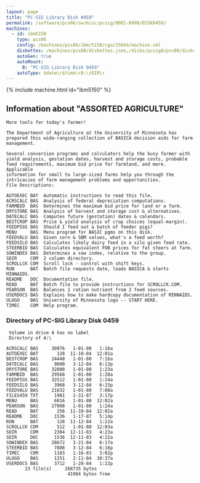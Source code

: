 ```yaml
---
layout: page
title: "PC-SIG Library Disk #459"
permalink: /software/pcx86/sw/misc/pcsig/0001-0999/DISK0459/
machines:
  - id: ibm5150
    type: pcx86
    config: /machines/pcx86/ibm/5150/cga/256kb/machine.xml
    diskettes: /machines/pcx86/diskettes.json,/disks/pcsig0/pcx86/diskettes.json
    autoGen: true
    autoMount:
      B: "PC-SIG Library Disk 0459"
    autoType: $date\r$time\rB:\rDIR\r
---
```


{% include machine.html id="ibm5150" %}

## Information about "ASSORTED AGRICULTURE"

    More tools for today's farmer!
    
    The Department of Agriculture at the University of Minnesota has
    prepared this wide-ranging collection of BASICA decision aids for farm
    management.
    
    Several conversion programs and calculators help the busy farmer with
    yield analysis, gestation dates, harvest and storage costs, probable
    feed requirements, maximum bid price for farmland, and more. Applicable
    information for small to large-sized farms help you through the
    intricacies of farm management problems and opportunities.
    File Descriptions:
    
    AUTOEXEC BAT  Automatic instructions to read this file.
    ACRSCALC BAS  Analysis of federal depreciation computations.
    FARMBID  BAS  Determines the maximum bid price for land or a farm.
    DRYSTORE BAS  Analysis of harvest and storage cost & alternatives.
    DATECALC BAS  Computes future (gestation) dates & calendars.
    BESTCROP BAS  Price & yield analysis of crop choices (equal-margin).
    FEEDPIGS BAS  Should I feed out a batch of feeder pigs?
    MENU     BAS  Menu program for BASIC pgms on this disk.
    FEEDVALU BAS  Given corn & SBM values, what's a feed worth?
    FEEDSILO BAS  Calculates likely dairy feed in a silo given feed rate.
    STEERBID BAS  Calculates equivalent FOB prices for fat steers at farm.
    SOWINDEX BAS  Determines a sow index, relative to the group.
    SDIR     COM  2 column directory.
    SCROLLCK COM  Scroll lock - control with shift keys.
    RUN      BAT  Batch file requests date, loads BASICA & starts MINNAIDS.
    README   DOC  Documentation file.
    READ     BAT  Batch file to provide instructions for SCROLLCK.COM.
    PEARSON  BAS  Balances 1 ration nutrient from 2 feed sources.
    USERDOCS BAS  Explains how to make hardcopy documentation of MINNAIDS.
    ULOGO    BAS  University of Minnesota logo -- START HERE.
    TIMEC    COM  Help program.

### Directory of PC-SIG Library Disk 0459

     Volume in drive A has no label
     Directory of A:\

    ACRSCALC BAS     30976   1-01-80   1:16a
    AUTOEXEC BAT       128  11-10-84  12:01a
    BESTCROP BAS     24448   1-01-80   7:16a
    DATECALC BAS      9600   3-12-84   6:13p
    DRYSTORE BAS     32000   1-01-80   1:23a
    FARMBID  BAS     29568   1-01-80   1:28a
    FEEDPIGS BAS     32512   1-01-80   1:24a
    FEEDSILO BAS      3968   3-12-84   6:15p
    FEEDVALU BAS     21632   1-01-80   7:08a
    FILES459 TXT      1981   1-31-87   3:17p
    MENU     BAS      6016   1-01-80  12:02a
    PEARSON  BAS     27008   1-01-80   1:24a
    READ     BAT       256  11-10-84  12:02a
    README   DOC      1536   1-17-87   5:14p
    RUN      BAT       128  11-12-84   1:22a
    SCROLLCK COM       512   1-01-80  12:03a
    SDIR     COM      2304  12-11-83   4:23a
    SDIR     DOC      1536  12-11-83   4:22a
    SOWINDEX BAS     28672   3-21-84   6:17a
    STEERBID BAS      7808   3-12-84   6:16p
    TIMEC    COM      1183   1-16-83   3:02p
    ULOGO    BAS      1251   2-11-84  10:37a
    USERDOCS BAS      3712   1-28-84   1:22p
           23 file(s)     268735 bytes
                           41984 bytes free
